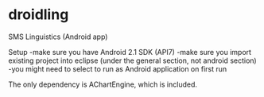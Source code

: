 droidling
=========

SMS Linguistics (Android app)

Setup
-make sure you have Android 2.1 SDK (API7)
-make sure you import existing project into eclipse (under the general section, not android section)
-you might need to select to run as Android application on first run

The only dependency is AChartEngine, which is included.